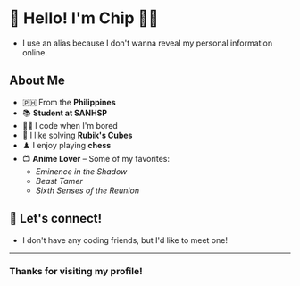 # 👋 Hello! I'm **Chip** 👨‍💻
- I use an alias because I don't wanna reveal my personal information online.
## About Me
- 🇵🇭 From the **Philippines**
- 📚 **Student at SANHSP**
- 🧑‍💻 I code when I'm bored
- 🧩 I like solving **Rubik's Cubes**
- ♟️ I enjoy playing **chess**
- 📺 **Anime Lover** – Some of my favorites:
  - *Eminence in the Shadow*
  - *Beast Tamer*
  - *Sixth Senses of the Reunion*

## 💬 Let's connect!
- I don't have any coding friends, but I'd like to meet one!

---
### Thanks for visiting my profile!
